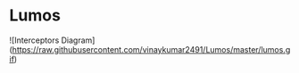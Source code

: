# Lumos

![Interceptors Diagram]
(https://raw.githubusercontent.com/vinaykumar2491/Lumos/master/lumos.gif)
